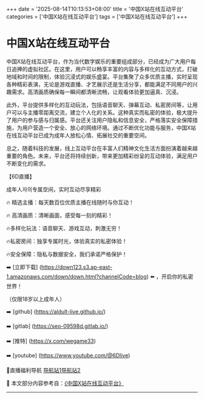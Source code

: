 +++
date = '2025-08-14T10:13:53+08:00'
title = '中国X站在线互动平台'
categories = ['中国X站在线互动平台']
tags = ['中国X站在线互动平台']
+++

# 中国X站在线互动平台

中国X站在线互动平台，作为当代数字娱乐的重要组成部分，已经成为广大用户每日追捧的虚拟社区。在这里，用户可以畅享丰富的内容与多样化的互动方式，打破地域和时间的限制，体验沉浸式的娱乐盛宴。平台集聚了众多优质主播，实时呈现各种精彩表演，无论是游戏直播、才艺展示还是生活分享，都能满足不同用户的兴趣需求。高清画质确保每一瞬间都清晰流畅，让观看体验更加逼真、沉浸。

此外，平台提供多样化的互动玩法，包括语音聊天、弹幕互动、私密房间等，让用户可以与主播零距离交流，建立个人化的关系。这种真实而私密的体验，极大提升了用户的参与感与归属感。平台还关注用户隐私和信息安全，严格落实安全保障措施，为用户营造一个安全、放心的网络环境。通过不断优化功能与服务，中国X站在线互动平台已成为成年人放松心情、拓展社交的重要空间。

总之，随着科技的发展，线上互动平台在丰富人们精神文化生活方面扮演着越来越重要的角色。未来，平台还将持续创新，带来更加精彩纷呈的互动体验，满足用户不断变化的需求。

【6D直播】

成年人자의专属空间，实时互动尽享精彩

🔥 精选主播：每天数百位优质主播在线随时与你互动！

🔥 高清画质：清晰画面，感受每一刻的精彩！

🔥多样化玩法：语音聊天、游戏互动，刺激无穷！

🔥私密房间：独享专属时光，体验真实的私密体验！

🔥安全保障：隐私与数据安全，我们承诺严格保护！

➡️ [立即下载] (https://down123.s3.ap-east-1.amazonaws.com/down/down.html?channelCode=blog) ⬅️ ，开启你的私密世界！

 （仅限18岁以上成年人）

➡️ [github] (https://aldult-live.github.io/)

➡️ [gitlab] (https://seo-09598d.gitlab.io/)

➡️ [推特] (https://x.com/wegame33)

➡️ [youtube] (https://www.youtube.com/@6Dlive)

🔞直播福利导航   [导航站1](https://webstack-86085a.gitlab.io/)[导航站2](https://onlygit123-2.github.io/)


📘 本文部分内容参考自：[《中国X站在线互动平台》](https://webstack-hugo-4.pages.dev/)

---

